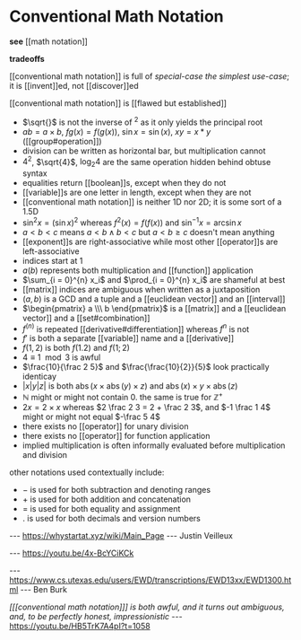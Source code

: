 # Conventional Math Notation

**see** [[math notation]]

**tradeoffs**

[[conventional math notation]] is full of _special-case the simplest use-case_; it is [[invent]]ed, not [[discover]]ed

[[conventional math notation]] is [[flawed but established]]

- $\sqrt{}$ is not the inverse of $^2$ as it only yields the principal root
- $ab = a \times b$, $fg(x) = f(g(x))$, $\sin x = \sin(x)$, $xy = x * y$ ([[group#operation]])
- division can be written as horizontal bar, but multiplication cannot
- $4^2$, $\sqrt{4}$, $\log_2 4$ are the same operation hidden behind obtuse syntax
- equalities return [[boolean]]s, except when they do not
- [[variable]]s are one letter in length, except when they are not
- [[conventional math notation]] is neither 1D nor 2D; it is some sort of a 1.5D
- $\sin^2 x = (\sin x)^2$ whereas $f^2(x) = f(f(x))$ and $\sin^{-1} x = \arcsin x$
- $a < b < c$ means $a < b \land b < c$ but $a < b \ge c$ doesn't mean anything
- [[exponent]]s are right-associative while most other [[operator]]s are left-associative
- indices start at $1$
- $a(b)$ represents both multiplication and [[function]] application
- $\sum_{i = 0}^{n} x_i$ and $\prod_{i = 0}^{n} x_i$ are shameful at best
- [[matrix]] indices are ambiguous when written as a juxtaposition
- $(a, b)$ is a GCD and a tuple and a [[euclidean vector]] and an [[interval]]
- $\begin{pmatrix} a \\\ b \end{pmatrix}$ is a [[matrix]] and a [[euclidean vector]] and a [[set#combination]]
- $f^{(n)}$ is repeated [[derivative#differentiation]] whereas $f^{n}$ is not
- $f'$ is both a separate [[variable]] name and a [[derivative]]
- $f(1, 2)$ is both $f(1.2)$ and $f(1; 2)$
- $4 \equiv 1 \mod 3$ is awful
- $\frac{10}{\frac 2 5}$ and $\frac{\frac{10}{2}}{5}$ look practically identicay
- $|x|y|z|$ is both $\operatorname{abs}(x \times \operatorname{abs}(y) \times z)$ and $\operatorname{abs}(x) \times y \times \operatorname{abs}(z)$
- $\mathbb N$ might or might not contain $0$. the same is true for $\mathbb Z^+$
- $2x = 2 \times x$ whereas $2 \frac 2 3 = 2 + \frac 2 3$, and $-1 \frac 1 4$ might or might not equal $-\frac 5 4$
- there exists no [[operator]] for unary division
- there exists no [[operator]] for function application
- implied multiplication is often informally evaluated before multiplication and division

other notations used contextually include:

- $-$ is used for both subtraction and denoting ranges
- $+$ is used for both addition and concatenation
- $=$ is used for both equality and assignment
- $.$ is used for both decimals and version numbers

--- <https://whystartat.xyz/wiki/Main_Page> --- Justin Veilleux

--- <https://youtu.be/4x-BcYCiKCk>

--- <https://www.cs.utexas.edu/users/EWD/transcriptions/EWD13xx/EWD1300.html> --- Ben Burk

_[<wbr>[[conventional math notation]]<wbr>] is both awful, and it turns out ambiguous, and, to be perfectly honest, impressionistic_ --- <https://youtu.be/HB5TrK7A4pI?t=1058>
